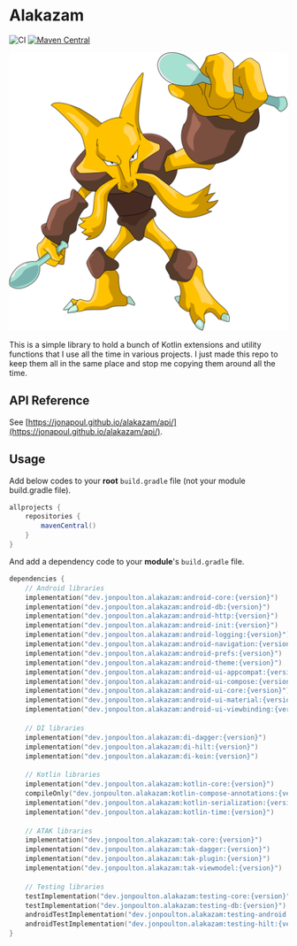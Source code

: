 # Alakazam

![CI](https://github.com/jonapoul/alakazam/actions/workflows/ci.yml/badge.svg)
[![Maven Central](https://maven-badges.herokuapp.com/maven-central/dev.jonpoulton.alakazam/android-core/badge.svg)](https://maven-badges.herokuapp.com/maven-central/dev.jonpoulton.alakazam/android-core)

![Alakazam](docs/alakazam.png)

This is a simple library to hold a bunch of Kotlin extensions and utility functions that I use all the time in various
projects. I just made this repo to keep them all in the same place and stop me copying them around all the time.

## API Reference

See [https://jonapoul.github.io/alakazam/api/](https://jonapoul.github.io/alakazam/api/).

## Usage

Add below codes to your **root** `build.gradle` file (not your module build.gradle file).

```gradle
allprojects {
    repositories {
        mavenCentral()
    }
}
```

And add a dependency code to your **module**'s `build.gradle` file.

```kotlin
dependencies {
    // Android libraries
    implementation("dev.jonpoulton.alakazam:android-core:{version}")
    implementation("dev.jonpoulton.alakazam:android-db:{version}")
    implementation("dev.jonpoulton.alakazam:android-http:{version}")
    implementation("dev.jonpoulton.alakazam:android-init:{version}")
    implementation("dev.jonpoulton.alakazam:android-logging:{version}")
    implementation("dev.jonpoulton.alakazam:android-navigation:{version}")
    implementation("dev.jonpoulton.alakazam:android-prefs:{version}")
    implementation("dev.jonpoulton.alakazam:android-theme:{version}")
    implementation("dev.jonpoulton.alakazam:android-ui-appcompat:{version}")
    implementation("dev.jonpoulton.alakazam:android-ui-compose:{version}")
    implementation("dev.jonpoulton.alakazam:android-ui-core:{version}")
    implementation("dev.jonpoulton.alakazam:android-ui-material:{version}")
    implementation("dev.jonpoulton.alakazam:android-ui-viewbinding:{version}")

    // DI libraries
    implementation("dev.jonpoulton.alakazam:di-dagger:{version}")
    implementation("dev.jonpoulton.alakazam:di-hilt:{version}")
    implementation("dev.jonpoulton.alakazam:di-koin:{version}")

    // Kotlin libraries
    implementation("dev.jonpoulton.alakazam:kotlin-core:{version}")
    compileOnly("dev.jonpoulton.alakazam:kotlin-compose-annotations:{version}") // not runtime
    implementation("dev.jonpoulton.alakazam:kotlin-serialization:{version}")
    implementation("dev.jonpoulton.alakazam:kotlin-time:{version}")

    // ATAK libraries
    implementation("dev.jonpoulton.alakazam:tak-core:{version}")
    implementation("dev.jonpoulton.alakazam:tak-dagger:{version}")
    implementation("dev.jonpoulton.alakazam:tak-plugin:{version}")
    implementation("dev.jonpoulton.alakazam:tak-viewmodel:{version}")

    // Testing libraries
    testImplementation("dev.jonpoulton.alakazam:testing-core:{version}")
    testImplementation("dev.jonpoulton.alakazam:testing-db:{version}")
    androidTestImplementation("dev.jonpoulton.alakazam:testing-android:{version}")
    androidTestImplementation("dev.jonpoulton.alakazam:testing-hilt:{version}")
}
```
